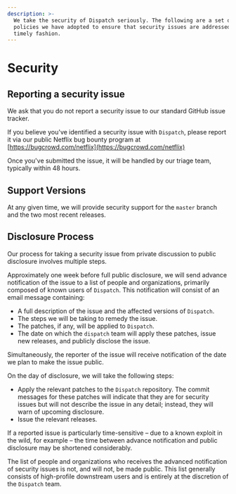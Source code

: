 ```yaml
---
description: >-
  We take the security of Dispatch seriously. The following are a set of
  policies we have adopted to ensure that security issues are addressed in a
  timely fashion.
---
```


# Security

## Reporting a security issue

We ask that you do not report a security issue to our standard GitHub issue tracker.

If you believe you've identified a security issue with `Dispatch`, please report it via our public Netflix bug bounty program at [https://bugcrowd.com/netflix](https://bugcrowd.com/netflix)

Once you've submitted the issue, it will be handled by our triage team, typically within 48 hours.

## Support Versions

At any given time, we will provide security support for the `master` branch and the two most recent releases.

## Disclosure Process

Our process for taking a security issue from private discussion to public disclosure involves multiple steps.

Approximately one week before full public disclosure, we will send advance notification of the issue to a list of people and organizations, primarily composed of known users of `Dispatch`. This notification will consist of an email message containing:

- A full description of the issue and the affected versions of `Dispatch`.
- The steps we will be taking to remedy the issue.
- The patches, if any, will be applied to `Dispatch`.
- The date on which the `dispatch` team will apply these patches, issue new releases, and publicly disclose the issue.

Simultaneously, the reporter of the issue will receive notification of the date we plan to make the issue public.

On the day of disclosure, we will take the following steps:

- Apply the relevant patches to the `Dispatch` repository. The commit messages for these patches will indicate that they are for security issues but will not describe the issue in any detail; instead, they will warn of upcoming disclosure.
- Issue the relevant releases.

If a reported issue is particularly time-sensitive – due to a known exploit in the wild, for example – the time between advance notification and public disclosure may be shortened considerably.

The list of people and organizations who receives the advanced notification of security issues is not, and will not, be made public. This list generally consists of high-profile downstream users and is entirely at the discretion of the `Dispatch` team.
